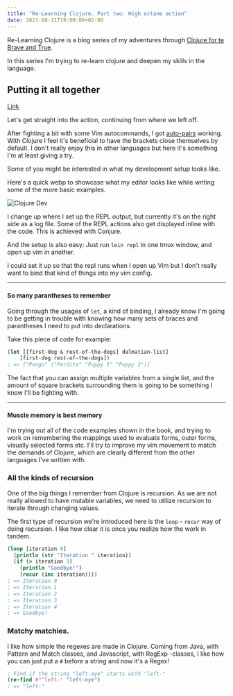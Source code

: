 ```yaml
---
title: "Re-Learning Clojure. Part two: High octane action"
date: 2021-08-11T19:00:00+02:00
---
```


Re-Learning Clojure is a blog series of my adventures through [Clojure for te Brave and True](https://www.braveclojure.com/). 

In this series I'm trying to re-learn clojure and deepen my skills in the language.

## Putting it all together

[Link](https://www.braveclojure.com/do-things/#Pulling_It_All_Together)

Let's get straight into the action, continuing from where we left off.

After fighting a bit with some Vim autocommands, I got [auto-pairs](https://github.com/jiangmiao/auto-pairs) working. With Clojure I feel
it's beneficial to have the brackets close themselves by default. I don't really enjoy this in other languages but here it's 
something I'm at least giving a try.

Some of you might be interested in what my development setup looks like.

Here's a quick webp to showcase what my editor looks like while writing some of the more basic examples.

![Clojure Dev](/clojure-dev.webp)

I change up where I set up the REPL output, but currently it's on the right side as a log file. Some of the REPL actions also get 
displayed inline with the code. This is achieved with Conjure.

And the setup is also easy: Just run `lein repl` in one tmux window, and open up vim in another.

I could set it up so that the repl runs when I open up Vim but I don't really want to bind that kind of
things into my vim config.


---

#### So many parantheses to remember

Going through the usages of `let`, a kind of binding, I already know I'm going to be getting in trouble with
knowing how many sets of braces and parantheses I need to put into declarations.

Take this piece of code for example:

```clojure
(let [[first-dog & rest-of-the-dogs] dalmatian-list]
    [first-dog rest-of-the-dogs])   
; => ["Pongo" ("Perdita" "Puppy 1" "Puppy 2")]
```

The fact that you can assign multiple variables from a single list, and the amount of square brackets surrounding them
is going to be something I know I'll be fighting with.

--- 

#### Muscle memory is best memory

I'm trying out all of the code examples shown in the book, and trying to work on remembering the mappings used 
to evaluate forms, outer forms, visually selected forms etc. I'll try to improve my vim movement to match the demands
of Clojure, which are clearly different from the other languages I've written with.


### All the kinds of recursion

One of the big things I remember from Clojure is recursion. As we are not really allowed to have mutable variables, we need to utilize
recursion to iterate through changing values.

The first type of recursion we're introduced here is the `loop` - `recur` way of doing recursion. I like how clear it is once you
realize how the work in tandem.

```clojure
(loop [iteration 0]
  (println (str "Iteration " iteration))
  (if (> iteration 3)
    (println "Goodbye!")
    (recur (inc iteration))))
; => Iteration 0
; => Iteration 1
; => Iteration 2
; => Iteration 3
; => Iteration 4
; => Goodbye!
```

### Matchy matchies.

I like how simple the regexes are made in Clojure. Coming from Java, with Pattern and Match classes, and Javascript, with RegExp -classes, I like how you 
can just put a `#` before a string and now it's a Regex!

```clojure
; Find if the string "left-eye" starts with "left-" 
(re-find #"^left-" "left-eye")
; => "left-"

```


<script>
setTimeout(() => {
    Prism.languages.clojure = { comment: /;.*/, string: { pattern: /"(?:[^"\\]|\\.)*"/, greedy: !0 }, operator: /(?:::|[:|'])\b[a-z][\w*+!?-]*\b/i, keyword: { pattern: /([^\w+*'?-])(?:def|if|do|let|\.\.|quote|var|->>|->|fn|loop|recur|throw|try|monitor-enter|\.|new|set!|def-|defn|defn-|defmacro|defmulti|defmethod|defstruct|defonce|declare|definline|definterface|defprotocol|==|defrecord|>=|deftype|<=|defproject|ns|\*|\+|-|\/|<|=|>|accessor|agent|agent-errors|aget|alength|all-ns|alter|and|append-child|apply|array-map|aset|aset-boolean|aset-byte|aset-char|aset-double|aset-float|aset-int|aset-long|aset-short|assert|assoc|await|await-for|bean|binding|bit-and|bit-not|bit-or|bit-shift-left|bit-shift-right|bit-xor|boolean|branch\?|butlast|byte|cast|char|children|class|clear-agent-errors|comment|commute|comp|comparator|complement|concat|conj|cons|constantly|cond|if-not|construct-proxy|contains\?|count|create-ns|create-struct|cycle|dec|deref|difference|disj|dissoc|distinct|doall|doc|dorun|doseq|dosync|dotimes|doto|double|down|drop|drop-while|edit|end\?|ensure|eval|every\?|false\?|ffirst|file-seq|filter|find|find-doc|find-ns|find-var|first|float|flush|for|fnseq|frest|gensym|get-proxy-class|get|hash-map|hash-set|identical\?|identity|if-let|import|in-ns|inc|index|insert-child|insert-left|insert-right|inspect-table|inspect-tree|instance\?|int|interleave|intersection|into|into-array|iterate|join|key|keys|keyword|keyword\?|last|lazy-cat|lazy-cons|left|lefts|line-seq|list\*|list|load|load-file|locking|long|macroexpand|macroexpand-1|make-array|make-node|map|map-invert|map\?|mapcat|max|max-key|memfn|merge|merge-with|meta|min|min-key|name|namespace|neg\?|newline|next|nil\?|node|not|not-any\?|not-every\?|not=|ns-imports|ns-interns|ns-map|ns-name|ns-publics|ns-refers|ns-resolve|ns-unmap|nth|nthrest|or|parse|partial|path|peek|pop|pos\?|pr|pr-str|print|print-str|println|println-str|prn|prn-str|project|proxy|proxy-mappings|quot|rand|rand-int|range|re-find|re-groups|re-matcher|re-matches|re-pattern|re-seq|read|read-line|reduce|ref|ref-set|refer|rem|remove|remove-method|remove-ns|rename|rename-keys|repeat|replace|replicate|resolve|rest|resultset-seq|reverse|rfirst|right|rights|root|rrest|rseq|second|select|select-keys|send|send-off|seq|seq-zip|seq\?|set|short|slurp|some|sort|sort-by|sorted-map|sorted-map-by|sorted-set|special-symbol\?|split-at|split-with|str|string\?|struct|struct-map|subs|subvec|symbol|symbol\?|sync|take|take-nth|take-while|test|time|to-array|to-array-2d|tree-seq|true\?|union|up|update-proxy|val|vals|var-get|var-set|var\?|vector|vector-zip|vector\?|when|when-first|when-let|when-not|with-local-vars|with-meta|with-open|with-out-str|xml-seq|xml-zip|zero\?|zipmap|zipper)(?=[^\w+*'?-])/, lookbehind: !0 }, boolean: /\b(?:true|false|nil)\b/, number: /\b[\da-f]+\b/i, punctuation: /[{}\[\](),]/ };
    Prism.highlightAll();
});
</script>

